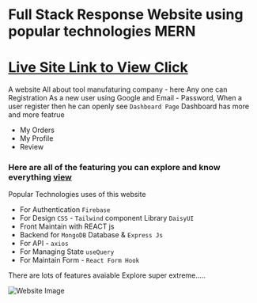 # Full Stack Response Website using popular technologies MERN
# [Live Site Link to View Click](https://tools-manufacture.web.app/)

A website All about tool manufaturing company - here Any one can Registration As a new user using
Google and Email - Password, When a user register then he can openly see `Dashboard Page`
Dashboard has more and more featrue 
- My Orders 
- My Profile 
- Review 

### Here are all of the featuring you can explore and know everything [view](https://tools-manufacture.web.app/)

Popular Technologies uses of this website 
- For Authentication `Firebase`
- For Design `CSS` - `Tailwind` component Library `DaisyUI` 
- Front Maintain with REACT js 
- Backend for `MongoDB` Database & `Express Js` 
- For API - `axios`
- For Managing State `useQuery` 
- For Maintain Form - `React Form Hook`

There are lots of features avaiable Explore super extreme..... 


![Website Image](https://i.ibb.co/HdHghTw/all-devices-white.png)